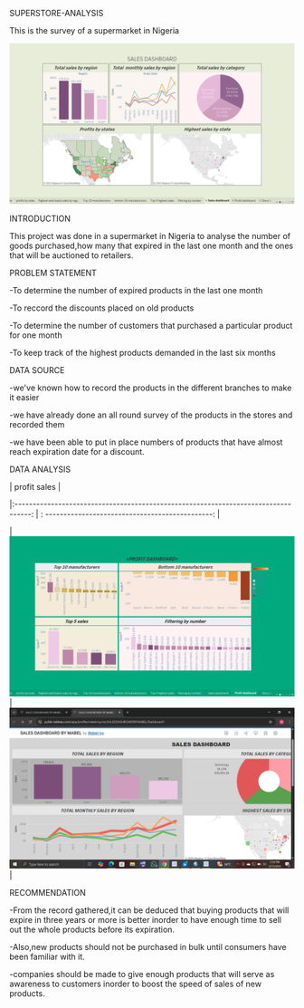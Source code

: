 SUPERSTORE-ANALYSIS

This is the survey of a supermarket in Nigeria

![image](https://github.com/chymab/superstore-analysis/blob/main/sales%20dashboard.png)


INTRODUCTION

This project was done in a supermarket in Nigeria to analyse the number of goods purchased,how many that expired in the last one month and the ones that will be auctioned to retailers.

PROBLEM STATEMENT

-To determine the number of expired products in the last one month

-To reccord the discounts placed on old products

-To determine the number of customers that purchased a particular product for one month

-To keep track of the highest products demanded in the last six months

DATA SOURCE

-we've known  how to record the products in the different branches to make it easier

-we have already done an all round survey of the products in the stores and recorded them

-we have been able to put in place numbers of products that have almost reach expiration date for a discount.

DATA ANALYSIS

|               profit                                                                          sales                                     |

|:----------------------------------------------------------------------------------: | : ----------------------------------------------: |                                     

| ![](https://github.com/chymab/superstore-analysis/blob/main/profit%20dasboard.png)  |    ![](https://github.com/chymab/superstore-analysis/blob/main/sales%20dashboard2.png) |




RECOMMENDATION

-From the record gathered,it can be deduced that buying products that will expire in three years or more is better inorder to have enough time to sell out the whole products before its expiration.

-Also,new products should not be purchased in bulk until consumers have been familiar with it.

-companies should be made to give enough products that will serve as awareness to customers inorder to boost the speed of sales of new products.

    






